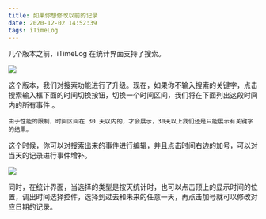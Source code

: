 ```yaml
---
title: 如果你想修改以前的记录
date: 2020-12-02 14:52:39
tags: iTimeLog
---
```

几个版本之前，iTimeLog 在统计界面支持了搜索。

![][image-1]

这个版本，我们对搜索功能进行了升级。现在，如果你不输入搜索的关键字，点击搜索输入框下面的时间切换按钮，切换一个时间区间，我们将在下面列出这段时间内的所有事件 。

`由于性能的限制，时间区间在 30 天以内的，才会展示，30天以上我们还是只能展示有关键字的结果。`

这个时候，你可以对搜索出来的事件进行编辑，并且点击时间右边的加号，可以对当天的记录进行事件增补。

![][image-2]

同时，在统计界面，当选择的类型是按天统计时，也可以点击顶上的显示时间的位置，调出时间选择控件，选择到过去和未来的任意一天，再点击加号就可以修改对应日期的记录。


[image-1]:	http://image.laihjx.com/blog/search.png
[image-2]:	http://image.laihjx.com/blog/IMG_4203.png
